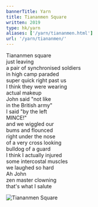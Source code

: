 ```yaml
---
bannerTitle: Yarn
title: Tiananmen Square
written: 2019
type: hk/yarn
aliases: ['/yarn/tiananmen.html']
url: '/yarn/tiananmen/'
---
```


Tiananmen square  
just leaving  
a pair of synchronised soldiers  
in high camp paraded  
super quick right past us  
I think they were wearing  
actual makeup  
John said "not like  
in the British army"  
I said "by the left  
MINCE!"  
and we wiggled our  
bums and flounced  
right under the nose  
of a very cross looking  
bulldog of a guard  
I think I actually injured  
some intercostal muscles  
we laughed so hard  
Ah John  
zen master clowning  
that's what I salute  

![Tiananmen Square](/images/chan/johnCrookTiananmen.jpg "Tiananmen Square")  

